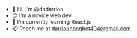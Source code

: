 - 👋 Hi, I’m @dndarrion
- 😊 I’m a novice web dev
- 🌱 I’m currently learning React.js
- 📫 Reach me at darrionnongbet404@gmail.com
